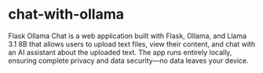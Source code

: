 # chat-with-ollama
Flask Ollama Chat is a web application built with Flask, Ollama, and Llama 3.1 8B that allows users to upload text files, view their content, and chat with an AI assistant about the uploaded text. The app runs entirely locally, ensuring complete privacy and data security—no data leaves your device.
